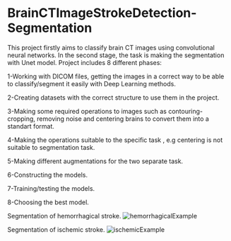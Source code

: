 # BrainCTImageStrokeDetection-Segmentation
This project firstly aims to classify brain CT images using convolutional neural networks. In the second stage, the task is making the segmentation with Unet model.
Project includes 8 different phases:

1-Working with DICOM files, getting the images in a correct way to be able to classify/segment it easily with Deep Learning methods.

2-Creating datasets with the correct structure to use them in the project.

3-Making some required operations to images such as contouring-cropping, removing noise and centering brains to convert them into a standart format.

4-Making the operations suitable to the specific task , e.g centering is not suitable to segmentation task.

5-Making different augmentations for the two separate task.

6-Constructing the models.

7-Training/testing the models.

8-Choosing the best model.


Segmentation of hemorrhagical stroke.
![hemorrhagicalExample](https://user-images.githubusercontent.com/56753978/134818932-b6023adb-9eaf-4af3-9d30-d397a9ecb119.png)

Segmentation of ischemic stroke.
![ischemicExample](https://user-images.githubusercontent.com/56753978/134818936-ed268041-50c0-4f1f-bf8b-55273bdd142e.png)
